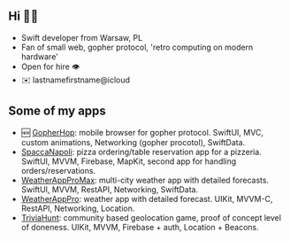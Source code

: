 ## Hi 🧙‍♂️

- Swift developer from Warsaw, PL
- Fan of small web, gopher protocol, 'retro computing on modern hardware'
- Open for hire 👁️
- ✉️ lastnamefirstname@icloud

## Some of my apps

- 🆕 [GopherHop](https://github.com/flashyhuckle/GopherHop): mobile browser for gopher protocol. SwiftUI, MVC, custom animations, Networking (gopher procotol), SwiftData.
- [SpaccaNapoli](https://github.com/flashyhuckle/SpaccaNapoli): pizza ordering/table reservation app for a pizzeria. SwiftUI, MVVM, Firebase, MapKit, second app for handling orders/reservations.
- [WeatherAppProMax](https://github.com/flashyhuckle/WeatherAppProMax): multi-city weather app with detailed forecasts. SwiftUI, MVVM, RestAPI, Networking, SwiftData.
- [WeatherAppPro](https://github.com/flashyhuckle/WeatherAppPro): weather app with detailed forecast. UIKit, MVVM-C, RestAPI, Networking, Location.
- [TriviaHunt](https://github.com/flashyhuckle/TriviaHunt): community based geolocation game, proof of concept level of doneness. UIKit, MVVM, Firebase + auth, Location + Beacons.




<!--
**flashyhuckle/flashyhuckle** is a ✨ _special_ ✨ repository because its `README.md` (this file) appears on your GitHub profile.

Here are some ideas to get you started:

- 🔭 I’m currently working on ...
- 🌱 I’m currently learning ...
- 👯 I’m looking to collaborate on ...
- 🤔 I’m looking for help with ...
- 💬 Ask me about ...
- 📫 How to reach me: ...
- 😄 Pronouns: ...
- ⚡ Fun fact: ...
-->
